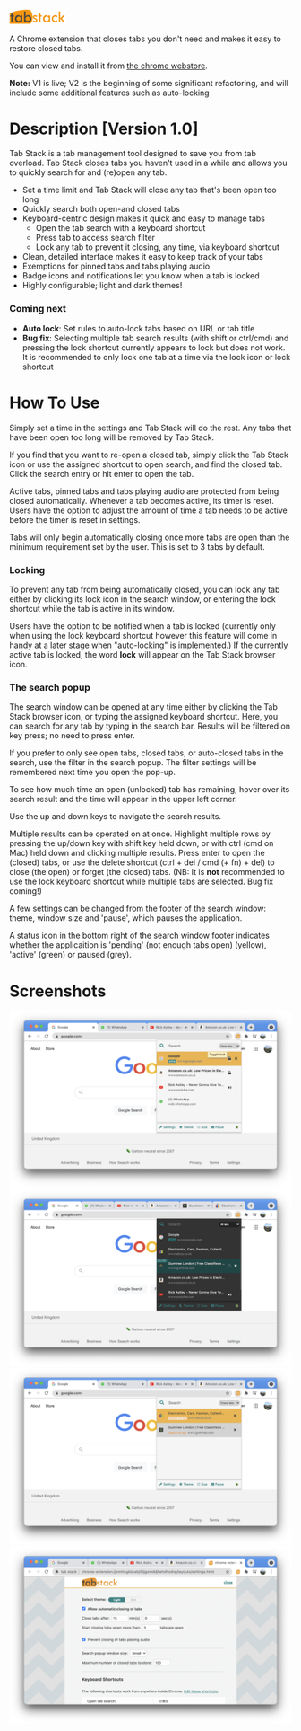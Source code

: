 <img src="./chrome-ext--tab-stack/images/title.png" width="20%">

A Chrome extension that closes tabs you don't need and makes it easy to restore closed tabs.

You can view and install it from <a href="https://chrome.google.com/webstore/detail/tab-stack/agjealbfpkdojoonkdjchophopohpaco">the chrome webstore</a>.

**Note:** V1 is live; V2 is the beginning of some significant refactoring, and will include some additional features such as auto-locking

# Description [Version 1.0] #

Tab Stack is a tab management tool designed to save you from tab overload. Tab Stack closes tabs you haven't used in a while and allows you to quickly search for and (re)open any tab.

- Set a time limit and Tab Stack will close any tab that's been open too long 
- Quickly search both open-and closed tabs
- Keyboard-centric design makes it quick and easy to manage tabs
  - Open the tab search with a keyboard shortcut
  - Press tab to access search filter
  - Lock any tab to prevent it closing, any time, via keyboard shortcut 
- Clean, detailed interface makes it easy to keep track of your tabs
- Exemptions for pinned tabs and tabs playing audio
- Badge icons and notifications let you know when a tab is locked
- Highly configurable; light and dark themes!

### Coming next ###
- **Auto lock**: Set rules to auto-lock tabs based on URL or tab title
- **Bug fix**: Selecting multiple tab search results (with shift or ctrl/cmd) and pressing the lock shortcut currently appears to lock but does not work. It is recommended to only lock one tab at a time via the lock icon or lock shortcut


# How To Use #

Simply set a time in the settings and Tab Stack will do the rest. Any tabs that have been open too long will be removed by Tab Stack. 

If you find that you want to re-open a closed tab, simply click the Tab Stack icon or use the assigned shortcut to open search, and find the closed tab. Click the search entry or hit enter to open the tab. 

Active tabs, pinned tabs and tabs playing audio are protected from being closed automatically. Whenever a tab becomes active, its timer is reset. Users have the option to adjust the amount of time a tab needs to be active before the timer is reset in settings.

Tabs will only begin automatically closing once more tabs are open than the minimum requirement set by the user. This is set to 3 tabs by default. 

### Locking ###

To prevent any tab from being automatically closed, you can lock any tab either by clicking its lock icon in the search window, or entering the lock shortcut while the tab is active in its window. 

Users have the option to be notified when a tab is locked (currently only when using the lock keyboard shortcut however this feature will come in handy at a later stage when "auto-locking" is implemented.) If the currently active tab is locked, the word **lock** will appear on the Tab Stack browser icon.

### The search popup ###

The search window can be opened at any time either by clicking the Tab Stack browser icon, or typing the assigned keyboard shortcut. Here, you can search for any tab by typing in the search bar. Results will be filtered on key press; no need to press enter. 

If you prefer to only see open tabs, closed tabs, or auto-closed tabs in the search, use the filter in the search popup. The filter settings will be remembered next time you open the pop-up.

To see how much time an open (unlocked) tab has remaining, hover over its search result and the time will appear in the upper left corner.

Use the up and down keys to navigate the search results.

Multiple results can be operated on at once. Highlight multiple rows by pressing the up/down key with shift key held down, or with ctrl (cmd on Mac) held down and clicking multiple results. Press enter to open the (closed) tabs, or use the delete shortcut (ctrl + del / cmd (+ fn) + del) to close (the open) or forget (the closed) tabs. (NB: It is **not** recommended to use the lock keyboard shortcut while multiple tabs are selected. Bug fix coming!)

A few settings can be changed from the footer of the search window: theme, window size and 'pause', which pauses the application. 

A status icon in the bottom right of the search window footer indicates whether the applicaition is 'pending' (not enough tabs open) (yellow), 'active' (green) or paused (grey).

# Screenshots #

<img src="./chrome-ext--tab-stack/images/screenshots/Screenshot%202021-02-27%20at%2016.58.04.png" >
<img src="./chrome-ext--tab-stack/images/screenshots/Screenshot%202021-02-27%20at%2016.57.30.png" >


<img src="./chrome-ext--tab-stack/images/screenshots/Screenshot%202021-02-27%20at%2016.57.54.png" >
<img src="./chrome-ext--tab-stack/images/screenshots/Screenshot%202021-02-27%20at%2016.58.17.png" >
